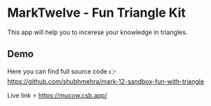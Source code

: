 
# MarkTwelve - Fun Triangle Kit

This app will help you to incerese your knowledge in triangles.



## Demo

Here you can find full source code 👉 https://github.com/shubhmehra/mark-12-sandbox-fun-with-triangle

Live link ⚡ https://mucow.csb.app/

  
